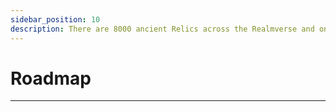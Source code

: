 ```yaml
---
sidebar_position: 10
description: There are 8000 ancient Relics across the Realmverse and one exists on each Realm.
---
```


# Roadmap
---